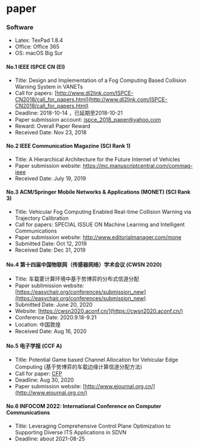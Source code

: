 # paper

### Software

* Latex: TexPad 1.8.4
* Office: Office 365
* OS: macOS Big Sur

#### No.1 IEEE ISPCE CN (EI)

- Title: Design and Implementation of a Fog Computing Based Collision Warning System in VANETs
- Call for papers: [http://www.dl2link.com/ISPCE-CN2018/call_for_papers.html](http://www.dl2link.com/ISPCE-CN2018/call_for_papers.html)
- Deadline: 2018-10-14 ，已延期至2018-10-21
- Paper submission account: [ispce_2018_paper@yahoo.com](ispce_2018_paper@yahoo.com)
- Reward: Overall Paper Reward
- Received Date: Nov 23, 2018

#### No.2 IEEE Communication Magazine (SCI Rank 1)

- Title: A Hierarchical Architecture for the Future Internet of Vehicles
- Paper submission website: <https://mc.manuscriptcentral.com/commag-ieee>
- Received Date: July 19, 2019

#### No.3 ACM/Springer Mobile Networks & Applications (MONET) (SCI Rank 3)

- Title: Vehicular Fog Computing Enabled Real-time Collision Warning via Trajectory Calibration
- Call for papers: SPECIAL ISSUE ON Machine Learning and Intelligent Communications
- Paper submission website: http://www.editorialmanager.com/mone
- Submitted Date: Oct 12, 2019
- Received Date: Dec 31, 2019

#### No.4 第十四届中国物联网（传感器网络）学术会议 (CWSN 2020)

- Title: 车载雾计算环境中基于势博弈的分布式信道分配
- Paper sublimission website: [https://easychair.org/conferences/submission_new](https://easychair.org/conferences/submission_new)
- Submitted Date: June 20, 2020
- Website: [https://cwsn2020.aconf.cn/](https://cwsn2020.aconf.cn/)
- Conference Date: 2020.9.18-9.21 
- Location: 中国敦煌
- Received Date: Aug 16, 2020

#### No.5 电子学报 (CCF A)

- Title: Potential Game based Channel Allocation for Vehicular Edge Computing (基于势博弈的车载边缘计算信道分配方法)
- Call for paper: [CFP](https://mp.weixin.qq.com/s?__biz=MzU4MzcxNTcyMA==&mid=2247484329&idx=1&sn=7656582c1a562db5deb9eae635f6ccce&chksm=fda59d4ecad214586613960a1481a5b57ed88ce25ecb26b6556ae5721badc143e3e19e937ab1&mpshare=1&scene=1&srcid=0818gFzBiYeaNDwVB1CvKecz&sharer_sharetime=1597745706482&sharer_shareid=05edcc03d74e1a998b02763d01f3c882#rd)
- Deadline: Aug 30, 2020
- Paper submission website: [http://www.ejournal.org.cn/](http://www.ejournal.org.cn/)

#### No.6 INFOCOM 2022: International Conference on Computer Communications

- Title: Leveraging Comprehensive Control Plane Optimization to Supporting Diverse ITS Applications in SDVN
- Deadline: about 2021-08-25
